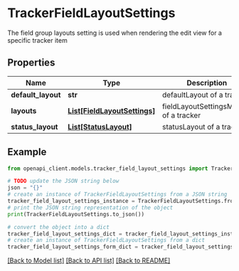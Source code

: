 # TrackerFieldLayoutSettings

The field group layouts setting is used when rendering the edit view for a specific tracker item

## Properties

Name | Type | Description | Notes
------------ | ------------- | ------------- | -------------
**default_layout** | **str** | defaultLayout of a tracker | [optional] 
**layouts** | [**List[FieldLayoutSettings]**](FieldLayoutSettings.md) | fieldLayoutSettingsModels of a tracker | [optional] 
**status_layout** | [**List[StatusLayout]**](StatusLayout.md) | statusLayout of a tracker | [optional] 

## Example

```python
from openapi_client.models.tracker_field_layout_settings import TrackerFieldLayoutSettings

# TODO update the JSON string below
json = "{}"
# create an instance of TrackerFieldLayoutSettings from a JSON string
tracker_field_layout_settings_instance = TrackerFieldLayoutSettings.from_json(json)
# print the JSON string representation of the object
print(TrackerFieldLayoutSettings.to_json())

# convert the object into a dict
tracker_field_layout_settings_dict = tracker_field_layout_settings_instance.to_dict()
# create an instance of TrackerFieldLayoutSettings from a dict
tracker_field_layout_settings_form_dict = tracker_field_layout_settings.from_dict(tracker_field_layout_settings_dict)
```
[[Back to Model list]](../README.md#documentation-for-models) [[Back to API list]](../README.md#documentation-for-api-endpoints) [[Back to README]](../README.md)



